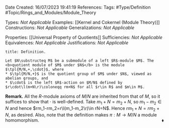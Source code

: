 <div class="topSpace"></div>

Date Created: 16/07/2023 19:41:19
References:
Tags: #Type/Definition #Topic/Rings_and_Modules/Module_Theory

Types: <i>Not Applicable</i>
Examples: [[Kernel and Cokernel (Module Theory)]]
Constructions: <i>Not Applicable</i>
Generalizations: <i>Not Applicable</i>

Properties: [[Universal Property of Quotients]]
Sufficiencies: <i>Not Applicable</i>
Equivalences: <i>Not Applicable</i>
Justifications: <i>Not Applicable</i>

``` ad-Definition
title: Definition.

Let $N\substructeq M$ be a submodule of a left $R$-module $M$. The <b>quotient module of $M$ under $N$</b> is the module $\tpl{M/N,+,\cdot}$, where
* $\tpl{M/N,+}$ is the quotient group of $M$ under $N$, viewed as abelian groups, and
* $\cdot$ is the left $R$-action on $M/N$ defined by $r\cdot\l(m+N\r)\coloneqq rm+N$ for all $r\in R$ and $m\in M$.

```

<b>Remark.</b> All the $R$-module axioms of $M/N$ are inherited from that of $M$, so it suffices to show that $\cdot$ is well-defined. Take $m_1+N=m_2+N$, so $m_1-m_2\in N$ and hence $rm_1-rm_2=r\l(m_1-m_2\r)\in rN=N$. Hence $rm_1+N=rm_2+N$, as desired. Also, note that the definition makes $\pi:M\to M/N$ a module homomorphism.<span style="float:right;">$\blacklozenge$</span>
